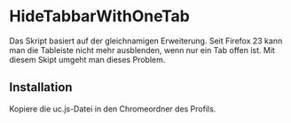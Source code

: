 # HideTabbarWithOneTab
Das Skript basiert auf der gleichnamigen Erweiterung. Seit Firefox 23 kann man die Tableiste nicht mehr ausblenden, wenn nur ein 
Tab offen ist. Mit diesem Skipt umgeht man dieses Problem.

## Installation
Kopiere die uc.js-Datei in den Chromeordner des Profils.
